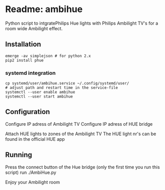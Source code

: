 # Readme: ambihue

Python script to intgratePhilips Hue lights with Philips Ambilight TV's for a room wide Ambilight effect.

## Installation

```
emerge -av simplejson # for python 2.x
pip2 install phue
```

### systemd integration

```
cp systemd/user/ambihue.service ~/.config/systemd/user/
# adjust path and restart time in the service-file
systemctl --user enable ambihue
systemctl --user start ambihue
```

## Configuration

Configure IP adress of Ambilight TV
Configure IP adress of HUE bridge

Attach HUE lights to zones of the Ambilight TV
The HUE light nr's can be found in the official HUE app

## Running

Press the connect button of the Hue bridge (only the first time you run this script)
run ./AmbiHue.py

Enjoy your Ambilight room
